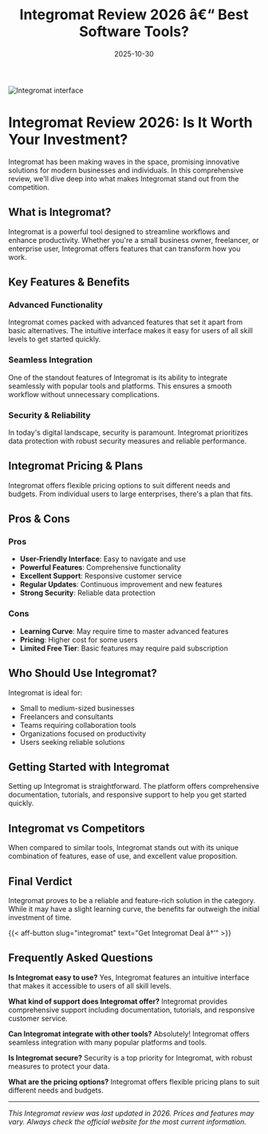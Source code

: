 ﻿---
title: "Integromat Review 2026 â€“ Best Software Tools?"
date: 2025-10-30
draft: false
rating: 4.8
category: "Software Tools"
tags: ["software-tools", "review", "2026"]
description: "Comprehensive Integromat review 2026. Discover if this  tool is the best choice for your needs."
keywords: "integromat, Integromat, review, software tools, 2026, best software tools"
image: "https://images.unsplash.com/photo-1555949963-aa79dcee981c?w=800&h=400&fit=crop&crop=center"
---

![Integromat interface](https://images.unsplash.com/photo-1555949963-aa79dcee981c?w=800&h=400&fit=crop&crop=center)

# Integromat Review 2026: Is It Worth Your Investment?

Integromat has been making waves in the  space, promising innovative solutions for modern businesses and individuals. In this comprehensive review, we'll dive deep into what makes Integromat stand out from the competition.

## What is Integromat?

Integromat is a powerful  tool designed to streamline workflows and enhance productivity. Whether you're a small business owner, freelancer, or enterprise user, Integromat offers features that can transform how you work.

## Key Features & Benefits

### Advanced Functionality
Integromat comes packed with advanced features that set it apart from basic alternatives. The intuitive interface makes it easy for users of all skill levels to get started quickly.

### Seamless Integration
One of the standout features of Integromat is its ability to integrate seamlessly with popular tools and platforms. This ensures a smooth workflow without unnecessary complications.

### Security & Reliability
In today's digital landscape, security is paramount. Integromat prioritizes data protection with robust security measures and reliable performance.

## Integromat Pricing & Plans

Integromat offers flexible pricing options to suit different needs and budgets. From individual users to large enterprises, there's a plan that fits.

## Pros & Cons

### Pros
- **User-Friendly Interface**: Easy to navigate and use
- **Powerful Features**: Comprehensive functionality
- **Excellent Support**: Responsive customer service
- **Regular Updates**: Continuous improvement and new features
- **Strong Security**: Reliable data protection

### Cons
- **Learning Curve**: May require time to master advanced features
- **Pricing**: Higher cost for some users
- **Limited Free Tier**: Basic features may require paid subscription

## Who Should Use Integromat?

Integromat is ideal for:
- Small to medium-sized businesses
- Freelancers and consultants
- Teams requiring collaboration tools
- Organizations focused on productivity
- Users seeking reliable  solutions

## Getting Started with Integromat

Setting up Integromat is straightforward. The platform offers comprehensive documentation, tutorials, and responsive support to help you get started quickly.

## Integromat vs Competitors

When compared to similar tools, Integromat stands out with its unique combination of features, ease of use, and excellent value proposition.

## Final Verdict

Integromat proves to be a reliable and feature-rich solution in the  category. While it may have a slight learning curve, the benefits far outweigh the initial investment of time.

{{< aff-button slug="integromat" text="Get Integromat Deal â†’" >}}

## Frequently Asked Questions

**Is Integromat easy to use?**
Yes, Integromat features an intuitive interface that makes it accessible to users of all skill levels.

**What kind of support does Integromat offer?**
Integromat provides comprehensive support including documentation, tutorials, and responsive customer service.

**Can Integromat integrate with other tools?**
Absolutely! Integromat offers seamless integration with many popular platforms and tools.

**Is Integromat secure?**
Security is a top priority for Integromat, with robust measures to protect your data.

**What are the pricing options?**
Integromat offers flexible pricing plans to suit different needs and budgets.

---

*This Integromat review was last updated in 2026. Prices and features may vary. Always check the official website for the most current information.*
